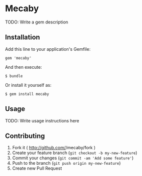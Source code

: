# Mecaby

TODO: Write a gem description

## Installation

Add this line to your application's Gemfile:

    gem 'mecaby'

And then execute:

    $ bundle

Or install it yourself as:

    $ gem install mecaby

## Usage

TODO: Write usage instructions here

## Contributing

1. Fork it ( http://github.com/<my-github-username>/mecaby/fork )
2. Create your feature branch (`git checkout -b my-new-feature`)
3. Commit your changes (`git commit -am 'Add some feature'`)
4. Push to the branch (`git push origin my-new-feature`)
5. Create new Pull Request
